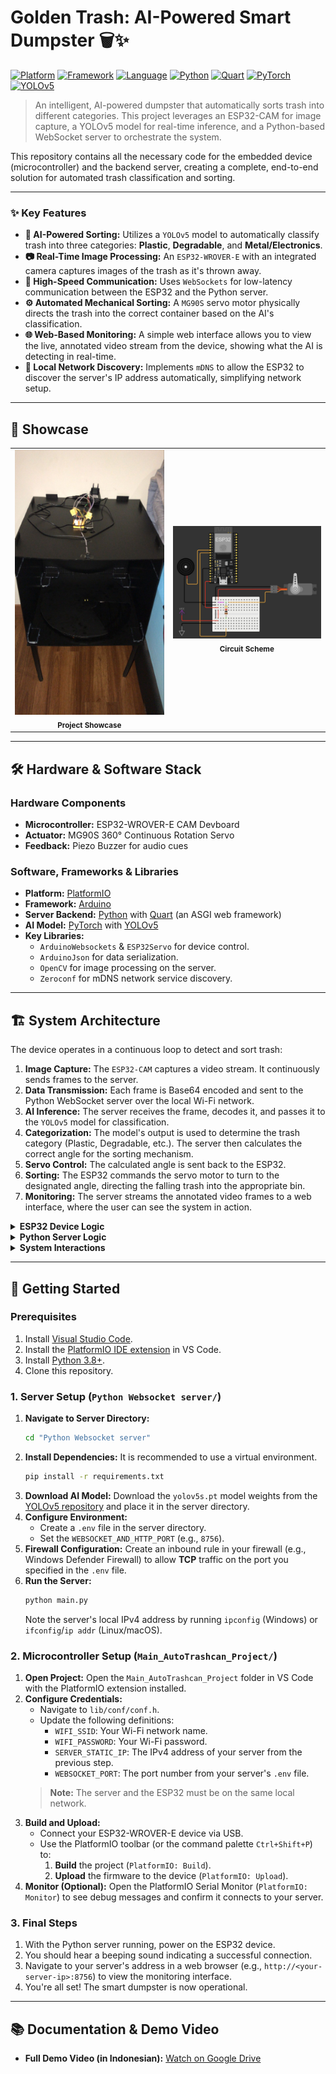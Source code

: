 # Golden Trash: AI-Powered Smart Dumpster 🗑️✨

[![Platform][platform-badge]][platform-link]
[![Framework][framework-badge]][framework-link]
[![Language][language-badge]][language-link]
[![Python][python-badge]][python-link]
[![Quart][quart-badge]][quart-link]
[![PyTorch][pytorch-badge]][pytorch-link]
[![YOLOv5][yolo-badge]][yolo-link]

> An intelligent, AI-powered dumpster that automatically sorts trash into different categories. This project leverages an ESP32-CAM for image capture, a YOLOv5 model for real-time inference, and a Python-based WebSocket server to orchestrate the system.

This repository contains all the necessary code for the embedded device (microcontroller) and the backend server, creating a complete, end-to-end solution for automated trash classification and sorting.

-----

### ✨ Key Features

  * **🤖 AI-Powered Sorting:** Utilizes a `YOLOv5` model to automatically classify trash into three categories: **Plastic**, **Degradable**, and **Metal/Electronics**.
  * **📷 Real-Time Image Processing:** An `ESP32-WROVER-E` with an integrated camera captures images of the trash as it's thrown away.
  * **🚀 High-Speed Communication:** Uses `WebSockets` for low-latency communication between the ESP32 and the Python server.
  * **⚙️ Automated Mechanical Sorting:** A `MG90S` servo motor physically directs the trash into the correct container based on the AI's classification.
  * **🌐 Web-Based Monitoring:** A simple web interface allows you to view the live, annotated video stream from the device, showing what the AI is detecting in real-time.
  * **📡 Local Network Discovery:** Implements `mDNS` to allow the ESP32 to discover the server's IP address automatically, simplifying network setup.

-----

## 📸 Showcase

<table align="center">
<tr>
<td align="center">
<img src="images/device.jpg" alt="The completed Golden Trash device" width="260">
<br>
<sub><b>Project Showcase</b></sub>
</td>
<td align="center">
<img src="images/scheme.jpg" alt="Electronic circuit scheme of the device" width="260">
<br>
<sub><b>Circuit Scheme</b></sub>
</td>
</tr>
</table>

-----

## 🛠️ Hardware & Software Stack

### Hardware Components

  * **Microcontroller:** ESP32-WROVER-E CAM Devboard
  * **Actuator:** MG90S 360° Continuous Rotation Servo
  * **Feedback:** Piezo Buzzer for audio cues

### Software, Frameworks & Libraries

  * **Platform:** [PlatformIO][platform-link]
  * **Framework:** [Arduino][framework-link]
  * **Server Backend:** [Python][python-link] with [Quart][quart-link] (an ASGI web framework)
  * **AI Model:** [PyTorch][pytorch-link] with [YOLOv5][yolo-link]
  * **Key Libraries:**
      * `ArduinoWebsockets` & `ESP32Servo` for device control.
      * `ArduinoJson` for data serialization.
      * `OpenCV` for image processing on the server.
      * `Zeroconf` for mDNS network service discovery.

-----

## 🏗️ System Architecture

The device operates in a continuous loop to detect and sort trash:

1.  **Image Capture:** The `ESP32-CAM` captures a video stream. It continuously sends frames to the server.
2.  **Data Transmission:** Each frame is Base64 encoded and sent to the Python WebSocket server over the local Wi-Fi network.
3.  **AI Inference:** The server receives the frame, decodes it, and passes it to the `YOLOv5` model for classification.
4.  **Categorization:** The model's output is used to determine the trash category (Plastic, Degradable, etc.). The server then calculates the correct angle for the sorting mechanism.
5.  **Servo Control:** The calculated angle is sent back to the ESP32.
6.  **Sorting:** The ESP32 commands the servo motor to turn to the designated angle, directing the falling trash into the appropriate bin.
7.  **Monitoring:** The server streams the annotated video frames to a web interface, where the user can see the system in action.

<details>
<summary><strong>ESP32 Device Logic</strong></summary>

```mermaid
graph TD
    A[Start: Device Powers On] --> B[Setup Function]
    B --> C[Initialize WiFi, Camera, Servo, mDNS]
    C --> D{Create FreeRTOS Tasks}

    D -->|networkingcore Task| E_LOOP
    subgraph Task: networkingcore [Image Loop]
        E_LOOP[Loop Forever] --> E1[Capture Image Frame from Camera]
        E1 --> E2[Encode Image to Base64]
        E2 --> E3[Format into JSON: type image]
        E3 --> E4[Send JSON to Server via WebSocket]
        E4 --> E_LOOP
    end

    D -->|servoServer Task| F_LOOP
    subgraph Task: servoServer [Motor Control]
        F_LOOP[Wait on Queue] --> F1{Angle Command Received?}
        F1 -->|Yes| F2[Rotate Servo to Target Angle]
        F2 --> F_LOOP
        F1 -->|No| F_LOOP
    end

    G[WebSocket Message Received] --> H[onMessageCallback Triggered]
    H --> I{Parse JSON for Angle}
    I --> J[Send Angle to servoServer Queue]
```
</details>

<details>
<summary><strong>Python Server Logic</strong></summary>

```mermaid
graph TD
    A[Start Server] --> B[Initialize Quart App & WebSocket];
    B --> C{Wait for Client Connection};
    C -- ESP32 Connects --> D[Begin WebSocket Handler Loop];

    D --> E(Receive JSON with Image Data);
    E --> F[Decode Base64 to OpenCV Image];
    F --> G[Run YOLOv5 Model Inference];
    G --> H{Categorize Trash Based on Detections};
    H --> I["category_to_angle()"];
    I --> J[Select Final Sorting Angle];
    J --> K["Format Command as 'servo' type JSON"];
    K --> L((Send JSON Command to ESP32));
    L --> D;
```
</details>

<details>
<summary><strong>System Interactions</strong></summary>

```mermaid
sequenceDiagram
    participant ESP32
    participant Python Server

    ESP32->>Python Server: Establishes WebSocket Connection
    Python Server-->>ESP32: Connection Acknowledged

    loop Continuous Operation
        ESP32->>Python Server: Send Image Data (JSON)
        Note right of Python Server: Processes image, runs AI...
        Python Server-->>ESP32: Send Angle Command (JSON)
        Note left of ESP32: Receives command, rotates servo...
    end
```
</details>


-----

## 🚀 Getting Started

### Prerequisites

1.  Install [Visual Studio Code](https://code.visualstudio.com/).
2.  Install the [PlatformIO IDE extension](https://platformio.org/platformio-ide) in VS Code.
3.  Install [Python 3.8+](https://www.python.org/).
4.  Clone this repository.

### 1. Server Setup (`Python Websocket server/`)

1.  **Navigate to Server Directory:**
    ```bash
    cd "Python Websocket server"
    ```
2.  **Install Dependencies:** It is recommended to use a virtual environment.
    ```bash
    pip install -r requirements.txt
    ```
3.  **Download AI Model:** Download the `yolov5s.pt` model weights from the [YOLOv5 repository][yolo-link] and place it in the server directory.
4.  **Configure Environment:**
      * Create a `.env` file in the server directory.
      * Set the `WEBSOCKET_AND_HTTP_PORT` (e.g., `8756`).
5.  **Firewall Configuration:** Create an inbound rule in your firewall (e.g., Windows Defender Firewall) to allow **TCP** traffic on the port you specified in the `.env` file.
6.  **Run the Server:**
    ```bash
    python main.py
    ```
    Note the server's local IPv4 address by running `ipconfig` (Windows) or `ifconfig`/`ip addr` (Linux/macOS).

### 2. Microcontroller Setup (`Main_AutoTrashcan_Project/`)

1.  **Open Project:** Open the `Main_AutoTrashcan_Project` folder in VS Code with the PlatformIO extension installed.
2.  **Configure Credentials:**
      * Navigate to `lib/conf/conf.h`.
      * Update the following definitions:
          * `WIFI_SSID`: Your Wi-Fi network name.
          * `WIFI_PASSWORD`: Your Wi-Fi password.
          * `SERVER_STATIC_IP`: The IPv4 address of your server from the previous step.
          * `WEBSOCKET_PORT`: The port number from your server's `.env` file.
    > **Note:** The server and the ESP32 must be on the same local network.
3.  **Build and Upload:**
      * Connect your ESP32-WROVER-E device via USB.
      * Use the PlatformIO toolbar (or the command palette `Ctrl+Shift+P`) to:
        1.  **Build** the project (`PlatformIO: Build`).
        2.  **Upload** the firmware to the device (`PlatformIO: Upload`).
4.  **Monitor (Optional):** Open the PlatformIO Serial Monitor (`PlatformIO: Monitor`) to see debug messages and confirm it connects to your server.

### 3. Final Steps

1.  With the Python server running, power on the ESP32 device.
2.  You should hear a beeping sound indicating a successful connection.
3.  Navigate to your server's address in a web browser (e.g., `http://<your-server-ip>:8756`) to view the monitoring interface.
4.  You're all set! The smart dumpster is now operational.

-----

## 📚 Documentation & Demo Video

  * **Full Demo Video (in Indonesian):** [Watch on Google Drive](https://drive.google.com/file/d/1V-xNg7HTjrDbDp9XOzyCG-_occJgqBsg/view?usp=drivesdk)

<!-- Badges -->
[platform-badge]: https://img.shields.io/badge/Platform-PlatformIO-orange.svg
[framework-badge]: https://img.shields.io/badge/Framework-Arduino-00979D.svg
[language-badge]: https://img.shields.io/badge/Language-C%2B%2B-blue.svg
[python-badge]: https://img.shields.io/badge/Python-3776AB.svg?logo=python&logoColor=white
[quart-badge]: https://img.shields.io/badge/Quart-4A92A7.svg
[pytorch-badge]: https://img.shields.io/badge/PyTorch-EE4C2C.svg?logo=pytorch&logoColor=white
[yolo-badge]: https://img.shields.io/badge/YOLOv5-0052C8.svg

<!-- Links -->
[platform-link]: https://platformio.org/
[framework-link]: https://www.arduino.cc/
[language-link]: https://isocpp.org/
[python-link]: https://www.python.org/
[quart-link]: https://quart.palletsprojects.com/
[pytorch-link]: https://pytorch.org/
[yolo-link]: https://github.com/ultralytics/yolov5
